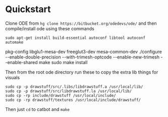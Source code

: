 # Quickstart

Clone ODE from `hg clone https://bitbucket.org/odedevs/ode/` and then compile/install ode using these commands

    sudo apt-get install build-essential autoconf libtool autoconf automake
 pkg-config libglu1-mesa-dev freeglut3-dev mesa-common-dev
    ./configure --enable-double-precision --with-trimesh-optcode --enable-new-trimesh --enable-shared
    make
    sudo make install

Then from the root ode directory run these to copy the extra lib things for visuals

    sudo cp -p drawstuff/src/.libs/libdrawstuff.a /usr/local/lib/
    sudo cp -p drawstuff/src/libdrawstuff.la /usr/local/lib/
    sudo cp -rp include/drawstuff /usr/local/include/
    sudo cp -rp drawstuff/textures /usr/local/include/drawstuff/

Then just `cd` to catbot and `make`
